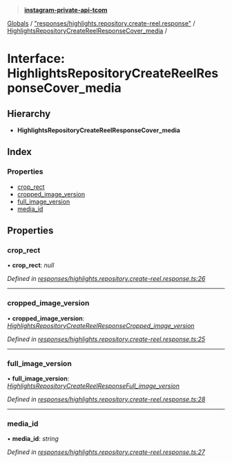 > **[instagram-private-api-tcom](../README.md)**

[Globals](../README.md) / ["responses/highlights.repository.create-reel.response"](../modules/_responses_highlights_repository_create_reel_response_.md) / [HighlightsRepositoryCreateReelResponseCover_media](_responses_highlights_repository_create_reel_response_.highlightsrepositorycreatereelresponsecover_media.md) /

# Interface: HighlightsRepositoryCreateReelResponseCover_media

## Hierarchy

* **HighlightsRepositoryCreateReelResponseCover_media**

## Index

### Properties

* [crop_rect](_responses_highlights_repository_create_reel_response_.highlightsrepositorycreatereelresponsecover_media.md#crop_rect)
* [cropped_image_version](_responses_highlights_repository_create_reel_response_.highlightsrepositorycreatereelresponsecover_media.md#cropped_image_version)
* [full_image_version](_responses_highlights_repository_create_reel_response_.highlightsrepositorycreatereelresponsecover_media.md#full_image_version)
* [media_id](_responses_highlights_repository_create_reel_response_.highlightsrepositorycreatereelresponsecover_media.md#media_id)

## Properties

###  crop_rect

• **crop_rect**: *null*

*Defined in [responses/highlights.repository.create-reel.response.ts:26](https://github.com/cuonglnhust/instagram-private-api-tcom/blob/3e16058/src/responses/highlights.repository.create-reel.response.ts#L26)*

___

###  cropped_image_version

• **cropped_image_version**: *[HighlightsRepositoryCreateReelResponseCropped_image_version](_responses_highlights_repository_create_reel_response_.highlightsrepositorycreatereelresponsecropped_image_version.md)*

*Defined in [responses/highlights.repository.create-reel.response.ts:25](https://github.com/cuonglnhust/instagram-private-api-tcom/blob/3e16058/src/responses/highlights.repository.create-reel.response.ts#L25)*

___

###  full_image_version

• **full_image_version**: *[HighlightsRepositoryCreateReelResponseFull_image_version](_responses_highlights_repository_create_reel_response_.highlightsrepositorycreatereelresponsefull_image_version.md)*

*Defined in [responses/highlights.repository.create-reel.response.ts:28](https://github.com/cuonglnhust/instagram-private-api-tcom/blob/3e16058/src/responses/highlights.repository.create-reel.response.ts#L28)*

___

###  media_id

• **media_id**: *string*

*Defined in [responses/highlights.repository.create-reel.response.ts:27](https://github.com/cuonglnhust/instagram-private-api-tcom/blob/3e16058/src/responses/highlights.repository.create-reel.response.ts#L27)*